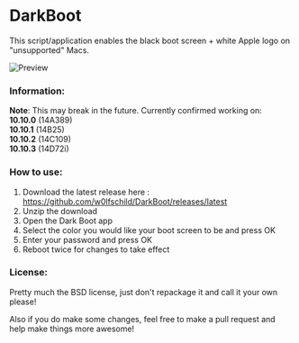 # DarkBoot
This script/application enables the black boot screen + white Apple logo on "unsupported" Macs.

![Preview](example.png)

### Information:
**Note**: This may break in the future. Currently confirmed working on:    
**10.10.0** (14A389)    
**10.10.1** (14B25)    
**10.10.2** (14C109)    
**10.10.3** (14D72i)    

### How to use:
1. Download the latest release here : https://github.com/w0lfschild/DarkBoot/releases/latest
2. Unzip the download
3. Open the Dark Boot app
4. Select the color you would like your boot screen to be and press OK
5. Enter your password and press OK
6. Reboot twice for changes to take effect
	
### License:
Pretty much the BSD license, just don't repackage it and call it your own please!

Also if you do make some changes, feel free to make a pull request and help make things more awesome!
